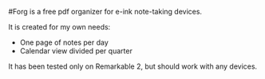 #Forg is a free pdf organizer for e-ink note-taking devices. 

It is created for my own needs: 
-	One page of notes per day
-	Calendar view divided per quarter


It has been tested only on Remarkable 2, but should work with any devices.
